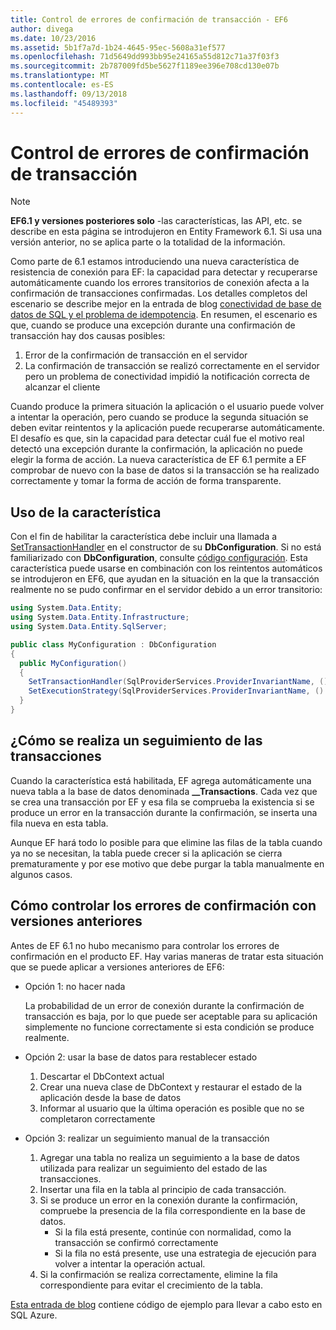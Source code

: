 ```yaml
---
title: Control de errores de confirmación de transacción - EF6
author: divega
ms.date: 10/23/2016
ms.assetid: 5b1f7a7d-1b24-4645-95ec-5608a31ef577
ms.openlocfilehash: 71d5649dd993bb95e24165a55d812c71a37f03f3
ms.sourcegitcommit: 2b787009fd5be5627f1189ee396e708cd130e07b
ms.translationtype: MT
ms.contentlocale: es-ES
ms.lasthandoff: 09/13/2018
ms.locfileid: "45489393"
---
```

# <a name="handling-transaction-commit-failures"></a>Control de errores de confirmación de transacción
> [!NOTE]
> **EF6.1 y versiones posteriores solo** -las características, las API, etc. se describe en esta página se introdujeron en Entity Framework 6.1. Si usa una versión anterior, no se aplica parte o la totalidad de la información.  

Como parte de 6.1 estamos introduciendo una nueva característica de resistencia de conexión para EF: la capacidad para detectar y recuperarse automáticamente cuando los errores transitorios de conexión afecta a la confirmación de transacciones confirmadas. Los detalles completos del escenario se describe mejor en la entrada de blog [conectividad de base de datos de SQL y el problema de idempotencia](http://blogs.msdn.com/b/adonet/archive/2013/03/11/sql-database-connectivity-and-the-idempotency-issue.aspx).  En resumen, el escenario es que, cuando se produce una excepción durante una confirmación de transacción hay dos causas posibles:  

1. Error de la confirmación de transacción en el servidor
2. La confirmación de transacción se realizó correctamente en el servidor pero un problema de conectividad impidió la notificación correcta de alcanzar el cliente  

Cuando produce la primera situación la aplicación o el usuario puede volver a intentar la operación, pero cuando se produce la segunda situación se deben evitar reintentos y la aplicación puede recuperarse automáticamente. El desafío es que, sin la capacidad para detectar cuál fue el motivo real detectó una excepción durante la confirmación, la aplicación no puede elegir la forma de acción. La nueva característica de EF 6.1 permite a EF comprobar de nuevo con la base de datos si la transacción se ha realizado correctamente y tomar la forma de acción de forma transparente.  

## <a name="using-the-feature"></a>Uso de la característica  

Con el fin de habilitar la característica debe incluir una llamada a [SetTransactionHandler](https://msdn.microsoft.com/library/system.data.entity.dbconfiguration.setdefaulttransactionhandler.aspx) en el constructor de su **DbConfiguration**. Si no está familiarizado con **DbConfiguration**, consulte [código configuración](~/ef6/fundamentals/configuring/code-based.md). Esta característica puede usarse en combinación con los reintentos automáticos se introdujeron en EF6, que ayudan en la situación en la que la transacción realmente no se pudo confirmar en el servidor debido a un error transitorio:  

``` csharp
using System.Data.Entity;
using System.Data.Entity.Infrastructure;
using System.Data.Entity.SqlServer;

public class MyConfiguration : DbConfiguration  
{
  public MyConfiguration()  
  {  
    SetTransactionHandler(SqlProviderServices.ProviderInvariantName, () => new CommitFailureHandler());  
    SetExecutionStrategy(SqlProviderServices.ProviderInvariantName, () => new SqlAzureExecutionStrategy());  
  }  
}
```  

## <a name="how-transactions-are-tracked"></a>¿Cómo se realiza un seguimiento de las transacciones  

Cuando la característica está habilitada, EF agrega automáticamente una nueva tabla a la base de datos denominada **__Transactions**. Cada vez que se crea una transacción por EF y esa fila se comprueba la existencia si se produce un error en la transacción durante la confirmación, se inserta una fila nueva en esta tabla.  

Aunque EF hará todo lo posible para que elimine las filas de la tabla cuando ya no se necesitan, la tabla puede crecer si la aplicación se cierra prematuramente y por ese motivo que debe purgar la tabla manualmente en algunos casos.  

## <a name="how-to-handle-commit-failures-with-previous-versions"></a>Cómo controlar los errores de confirmación con versiones anteriores

Antes de EF 6.1 no hubo mecanismo para controlar los errores de confirmación en el producto EF. Hay varias maneras de tratar esta situación que se puede aplicar a versiones anteriores de EF6:  

* Opción 1: no hacer nada  

  La probabilidad de un error de conexión durante la confirmación de transacción es baja, por lo que puede ser aceptable para su aplicación simplemente no funcione correctamente si esta condición se produce realmente.  

* Opción 2: usar la base de datos para restablecer estado  

  1. Descartar el DbContext actual  
  2. Crear una nueva clase de DbContext y restaurar el estado de la aplicación desde la base de datos  
  3. Informar al usuario que la última operación es posible que no se completaron correctamente  

* Opción 3: realizar un seguimiento manual de la transacción  

  1. Agregar una tabla no realiza un seguimiento a la base de datos utilizada para realizar un seguimiento del estado de las transacciones.  
  2. Insertar una fila en la tabla al principio de cada transacción.  
  3. Si se produce un error en la conexión durante la confirmación, compruebe la presencia de la fila correspondiente en la base de datos.  
     - Si la fila está presente, continúe con normalidad, como la transacción se confirmó correctamente  
     - Si la fila no está presente, use una estrategia de ejecución para volver a intentar la operación actual.  
  4. Si la confirmación se realiza correctamente, elimine la fila correspondiente para evitar el crecimiento de la tabla.  

[Esta entrada de blog](http://blogs.msdn.com/b/adonet/archive/2013/03/11/sql-database-connectivity-and-the-idempotency-issue.aspx) contiene código de ejemplo para llevar a cabo esto en SQL Azure.  
